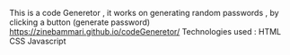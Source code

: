 This is a code Generetor , it works on generating random passwords , by clicking a button (generate password)
https://zinebammari.github.io/codeGeneretor/
Technologies used : 
HTML 
CSS 
Javascript
